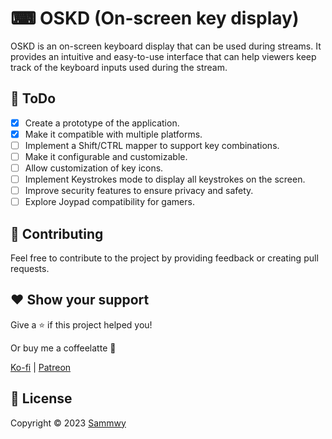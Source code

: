 # ⌨ OSKD (On-screen key display)

OSKD is an on-screen keyboard display that can be used during streams. It provides an intuitive and easy-to-use interface that can help viewers keep track of the keyboard inputs used during the stream.

## 📃 ToDo

- [x] Create a prototype of the application.
- [x] Make it compatible with multiple platforms.
- [ ] Implement a Shift/CTRL mapper to support key combinations.
- [ ] Make it configurable and customizable.
- [ ] Allow customization of key icons.
- [ ] Implement Keystrokes mode to display all keystrokes on the screen.
- [ ] Improve security features to ensure privacy and safety.
- [ ] Explore Joypad compatibility for gamers.

## 🤝 Contributing

Feel free to contribute to the project by providing feedback or creating pull requests.

## ❤️ Show your support

Give a ⭐️ if this project helped you!

Or buy me a coffeelatte 🙌

[Ko-fi](https://ko-fi.com/sammwy) | [Patreon](https://patreon.com/sammwy)

## 📝 License

Copyright © 2023 [Sammwy](https://github.com/sammwyy)
